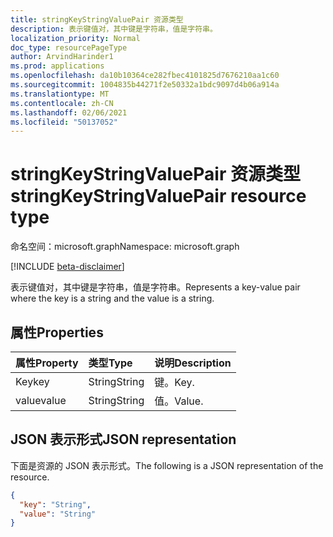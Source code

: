 ```yaml
---
title: stringKeyStringValuePair 资源类型
description: 表示键值对，其中键是字符串，值是字符串。
localization_priority: Normal
doc_type: resourcePageType
author: ArvindHarinder1
ms.prod: applications
ms.openlocfilehash: da10b10364ce282fbec4101825d7676210aa1c60
ms.sourcegitcommit: 1004835b44271f2e50332a1bdc9097d4b06a914a
ms.translationtype: MT
ms.contentlocale: zh-CN
ms.lasthandoff: 02/06/2021
ms.locfileid: "50137052"
---
```

# <a name="stringkeystringvaluepair-resource-type"></a><span data-ttu-id="d25ad-103">stringKeyStringValuePair 资源类型</span><span class="sxs-lookup"><span data-stu-id="d25ad-103">stringKeyStringValuePair resource type</span></span>

<span data-ttu-id="d25ad-104">命名空间：microsoft.graph</span><span class="sxs-lookup"><span data-stu-id="d25ad-104">Namespace: microsoft.graph</span></span>

[!INCLUDE [beta-disclaimer](../../includes/beta-disclaimer.md)]

<span data-ttu-id="d25ad-105">表示键值对，其中键是字符串，值是字符串。</span><span class="sxs-lookup"><span data-stu-id="d25ad-105">Represents a key-value pair where the key is a string and the value is a string.</span></span>

## <a name="properties"></a><span data-ttu-id="d25ad-106">属性</span><span class="sxs-lookup"><span data-stu-id="d25ad-106">Properties</span></span>
| <span data-ttu-id="d25ad-107">属性</span><span class="sxs-lookup"><span data-stu-id="d25ad-107">Property</span></span>     | <span data-ttu-id="d25ad-108">类型</span><span class="sxs-lookup"><span data-stu-id="d25ad-108">Type</span></span>   |<span data-ttu-id="d25ad-109">说明</span><span class="sxs-lookup"><span data-stu-id="d25ad-109">Description</span></span>|
|:---------------|:--------|:----------|
|<span data-ttu-id="d25ad-110">Key</span><span class="sxs-lookup"><span data-stu-id="d25ad-110">key</span></span>|<span data-ttu-id="d25ad-111">String</span><span class="sxs-lookup"><span data-stu-id="d25ad-111">String</span></span>|<span data-ttu-id="d25ad-112">键。</span><span class="sxs-lookup"><span data-stu-id="d25ad-112">Key.</span></span>|
|<span data-ttu-id="d25ad-113">value</span><span class="sxs-lookup"><span data-stu-id="d25ad-113">value</span></span>|<span data-ttu-id="d25ad-114">String</span><span class="sxs-lookup"><span data-stu-id="d25ad-114">String</span></span>|<span data-ttu-id="d25ad-115">值。</span><span class="sxs-lookup"><span data-stu-id="d25ad-115">Value.</span></span>|

## <a name="json-representation"></a><span data-ttu-id="d25ad-116">JSON 表示形式</span><span class="sxs-lookup"><span data-stu-id="d25ad-116">JSON representation</span></span>

<span data-ttu-id="d25ad-117">下面是资源的 JSON 表示形式。</span><span class="sxs-lookup"><span data-stu-id="d25ad-117">The following is a JSON representation of the resource.</span></span>

<!-- {
  "blockType": "resource",
  "optionalProperties": [

  ],
  "@odata.type": "microsoft.graph.stringKeyStringValuePair"
}-->

```json
{
  "key": "String",
  "value": "String"
}

```

<!-- uuid: 8fcb5dbc-d5aa-4681-8e31-b001d5168d79
2015-10-25 14:57:30 UTC -->
<!--
{
  "type": "#page.annotation",
  "description": "stringKeyStringValuePair resource",
  "keywords": "",
  "section": "documentation",
  "tocPath": "",
  "suppressions": []
}
-->


